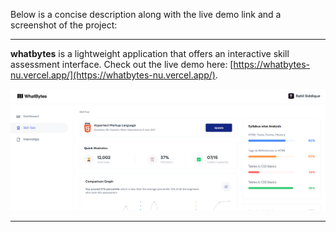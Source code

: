 Below is a concise description along with the live demo link and a screenshot of the project:

---

**whatbytes** is a lightweight application that offers an interactive skill assessment interface. Check out the live demo here: [https://whatbytes-nu.vercel.app/](https://whatbytes-nu.vercel.app/).

![whatbytes App Screenshot](https://github.com/Gopi1603/whatbytes/blob/main/App.png?raw=true)

---
